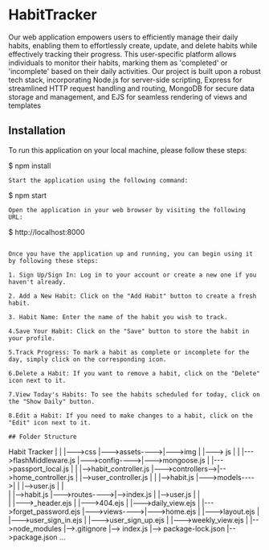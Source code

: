 # HabitTracker

Our web application empowers users to efficiently manage their daily habits, enabling them to effortlessly create, update, and delete habits while effectively tracking their progress. 
This user-specific platform allows individuals to monitor their habits, marking them as 'completed' or 'incomplete' based on their daily activities. 
Our project is built upon a robust tech stack, incorporating Node.js for server-side scripting, Express for streamlined HTTP request handling and routing, 
MongoDB for secure data storage and management, and EJS for seamless rendering of views and templates

## Installation
To run this application on your local machine, please follow these steps:

$ npm install 
```
Start the application using the following command:
```
$ npm start 
```
Open the application in your web browser by visiting the following URL:
```
$ http://localhost:8000 
```

Once you have the application up and running, you can begin using it by following these steps:

1. Sign Up/Sign In: Log in to your account or create a new one if you haven't already.

2. Add a New Habit: Click on the "Add Habit" button to create a fresh habit.

3. Habit Name: Enter the name of the habit you wish to track.

4.Save Your Habit: Click on the "Save" button to store the habit in your profile.

5.Track Progress: To mark a habit as complete or incomplete for the day, simply click on the corresponding icon.

6.Delete a Habit: If you want to remove a habit, click on the "Delete" icon next to it.

7.View Today's Habits: To see the habits scheduled for today, click on the "Show Daily" button.

8.Edit a Habit: If you need to make changes to a habit, click on the "Edit" icon next to it.

## Folder Structure
```
Habit Tracker
    |
    |               |--->css
    |--->assets---->|--->img
    |               |---> js
    |
    |               |--->flashMiddleware.js
    |--->config---->|--->mongoose.js
    |               |--->passport_local.js
    |
    |                  |-->habit_controller.js
    |--->controllers-->|-->home_controller.js
    |                  |-->user_controller.js
    |
    |               |-->habit.js
    |--->models---->|
    |               |-->user.js
    |
    |              
    |               |-->habit.js
    |--->routes---->|-->index.js
    |               |-->user.js
    |
    |              
    |              |--->_header.ejs
    |              |--->404.ejs
    |              |--->daily_view.ejs
    |              |--->forget_password.ejs
    |--->views---->|--->home.ejs
    |              |--->layout.ejs
    |              |--->user_sign_in.ejs
    |              |--->user_sign_up.ejs
    |              |--->weekly_view.ejs
    |
    |-->node_modules
    |-->.gitignore
    |--> index.js
    |--> package-lock.json
    |-->package.json
    ...


